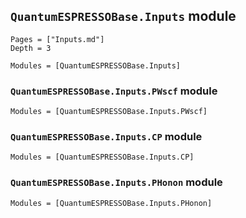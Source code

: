 ## `QuantumESPRESSOBase.Inputs` module

```@contents
Pages = ["Inputs.md"]
Depth = 3
```

```@autodocs
Modules = [QuantumESPRESSOBase.Inputs]
```

### `QuantumESPRESSOBase.Inputs.PWscf` module

```@autodocs
Modules = [QuantumESPRESSOBase.Inputs.PWscf]
```

### `QuantumESPRESSOBase.Inputs.CP` module

```@autodocs
Modules = [QuantumESPRESSOBase.Inputs.CP]
```

### `QuantumESPRESSOBase.Inputs.PHonon` module

```@autodocs
Modules = [QuantumESPRESSOBase.Inputs.PHonon]
```
